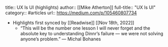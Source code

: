title:: UX Is UI (highlights)
author:: [[Mike Atherton]]
full-title:: "UX Is UI"
category:: #articles
url:: https://medium.com/p/105460807734

- Highlights first synced by [[Readwise]] [[Nov 18th, 2022]]
	- “This will be the number one lesson I will never forget and the absolute key to understanding Dinnr’s failure — we were not solving anyone’s problem.” — Michal Bohanes